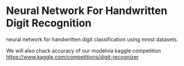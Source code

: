 # Neural Network For Handwritten Digit Recognition
neural network for handwritten digit classification using mnist datasets.

We will also chack accuracy of our modelvia kaggle competition https://www.kaggle.com/competitions/digit-recognizer
